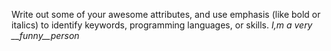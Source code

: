 Write out some of your awesome attributes, and use emphasis (like bold or italics) to identify keywords, programming languages, or skills. 
*I,m a very __funny__person* 
